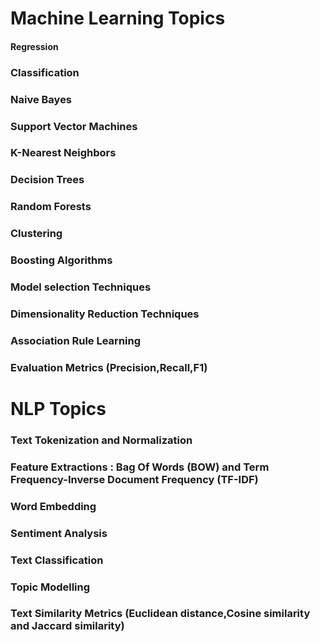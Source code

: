 # Machine Learning Topics

####  Regression
### Classification
### Naive Bayes
### Support Vector Machines
### K-Nearest Neighbors
### Decision Trees
### Random Forests
### Clustering
### Boosting Algorithms
### Model selection Techniques
### Dimensionality Reduction Techniques
### Association Rule Learning
### Evaluation Metrics (Precision,Recall,F1)


# NLP Topics

### Text Tokenization and Normalization
### Feature Extractions : Bag Of Words (BOW) and Term Frequency-Inverse Document Frequency (TF-IDF)
### Word Embedding
### Sentiment Analysis
### Text Classification
### Topic Modelling
### Text Similarity Metrics (Euclidean distance,Cosine similarity and Jaccard similarity)
